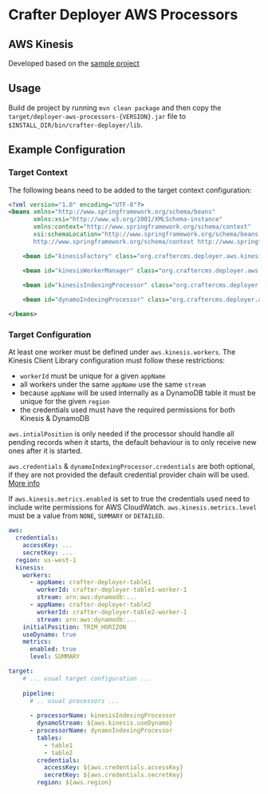# Crafter Deployer AWS Processors

## AWS Kinesis

Developed based on the [sample project](https://github.com/aws/aws-sdk-java/tree/master/src/samples/AmazonKinesis)

## Usage

Build de project by running `mvn clean package` and then copy the `target/deployer-aws-processors-{VERSION}.jar` file 
to `$INSTALL_DIR/bin/crafter-deployer/lib`.

## Example Configuration

### Target Context

The following beans need to be added to the target context configuration:

```xml
<?xml version="1.0" encoding="UTF-8"?>
<beans xmlns="http://www.springframework.org/schema/beans"
       xmlns:xsi="http://www.w3.org/2001/XMLSchema-instance"
       xmlns:context="http://www.springframework.org/schema/context"
       xsi:schemaLocation="http://www.springframework.org/schema/beans http://www.springframework.org/schema/beans/spring-beans.xsd
       http://www.springframework.org/schema/context http://www.springframework.org/schema/context/spring-context.xsd">

    <bean id="kinesisFactory" class="org.craftercms.deployer.aws.kinesis.DeploymentKinesisProcessorFactory"/>

    <bean id="kinesisWorkerManager" class="org.craftercms.deployer.aws.kinesis.KinesisWorkerManager"/>

    <bean id="kinesisIndexingProcessor" class="org.craftercms.deployer.aws.processor.KinesisIndexingProcessor" parent="deploymentProcessor"/>
    
    <bean id="dynamoIndexingProcessor" class="org.craftercms.deployer.aws.processor.DynamoIndexingProcessor" parent="deploymentProcessor"/>

</beans>
```

### Target Configuration

At least one worker must be defined under `aws.kinesis.workers`. The Kinesis Client Library configuration must follow
these restrictions:

- `workerId` must be unique for a given `appName`
- all workers under the same `appName` use the same `stream`
- because `appName` will be used internally as a DynamoDB table it must be unique for the given `region`
- the credentials used must have the required permissions for both Kinesis & DynamoDB

`aws.intialPosition` is only needed if the processor should handle all pending records when it starts, the default
behaviour is to only receive new ones after it is started.

`aws.credentials` & `dynamoIndexingProcessor.credentials` are both optional, if they are not provided the default
credential provider chain will be used. [More info](https://docs.aws.amazon.com/sdk-for-java/v1/developer-guide/credentials.html)

If `aws.kinesis.metrics.enabled` is set to true the credentials used need to include write permissions for AWS 
CloudWatch. `aws.kinesis.metrics.level` must be a value from `NONE`, `SUMMARY` or `DETAILED`.

```yaml
aws:
  credentials:
    accessKey: ...
    secretKey: ...
  region: us-west-1
  kinesis:
    workers:
      - appName: crafter-deployer-table1
        workerId: crafter-deployer-table1-worker-1
        stream: arn:aws:dynamodb:...
      - appName: crafter-deployer-table2
        workerId: crafter-deployer-table2-worker-1
        stream: arn:aws:dynamodb:...
    initialPosition: TRIM_HORIZON
    useDynamo: true
    metrics:
      enabled: true
      level: SUMMARY

target:
    # ... usual target configuration ...
    
    pipeline:
      # .. usual processors ...
      
      - processorName: kinesisIndexingProcessor
        dynamoStream: ${aws.kinesis.useDynamo}
      - processorName: dynamoIndexingProcessor
        tables:
          - table1
          - table2
        credentials:
          accessKey: ${aws.credentials.accessKey}
          secretKey: ${aws.credentials.secretKey}
        region: ${aws.region}

```